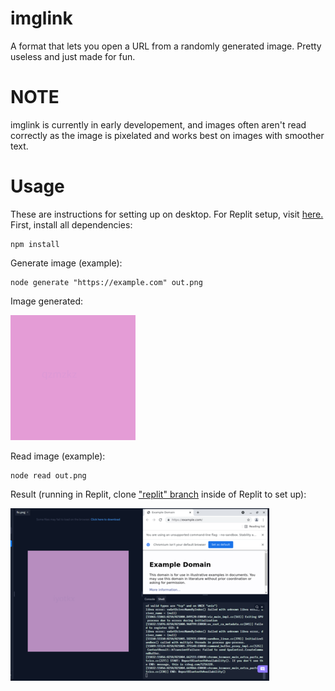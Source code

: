 # imglink
A format that lets you open a URL from a randomly generated image. Pretty useless and just made for fun.

# NOTE
imglink is currently in early developement, and images often aren't read correctly as the image is pixelated and works best on images with smoother text.

# Usage
These are instructions for setting up on desktop. For Replit setup, visit [here.](https://github.com/Unzor/imglink/tree/replit)
First, install all dependencies:
```
npm install
```
Generate image (example):
```
node generate "https://example.com" out.png
```

Image generated:

![Example image](examples/imglink-example.png)

Read image (example):
```
node read out.png
```

Result (running in Replit, clone ["replit" branch](https://github.com/Unzor/imglink/tree/replit) inside of Replit to set up):

![Replit example image](examples/replit-example.png)
